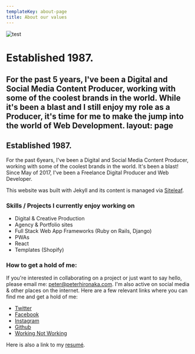 ```yaml
---
templateKey: about-page
title: About our values
---
```

![test](/img/1304617.jpg)

  # Established 1987.

  For the past 5 years, I've been a Digital and Social Media Content Producer, working with some of the coolest brands in the world. While it's been a blast and I still enjoy my role as a Producer, it's time for me to make the jump into the world of Web Development.
layout: page
---

## Established 1987.

For the past 6years, I've been a Digital and Social Media Content Producer, working with some of the coolest brands in the world. It's been a blast! Since May of 2017, I've been a Freelance Digital Producer and Web Developer.

This website was built with Jekyll and its content is managed via [Siteleaf](https://siteleaf.com).

### Skills / Projects I currently enjoy working on
- Digital & Creative Production
- Agency & Portfolio sites
- Full Stack Web App Frameworks (Ruby on Rails, Django)
- PWAs 
- React
- Templates (Shopify)


### How to get a hold of me:
If you're interested in collaborating on a project or just want to say hello, please email me: [peter@peterhironaka.com](mailto:peter@peterhironaka.com). I'm also active on social media & other places on the internet. Here are a few relevant links where you can find me and get a hold of me:

- [Twitter](https://twitter.com/peterhironaka)
- [Facebook](https://facebook.com/peterhironaka)
- [Instagram](https://instagram.com/peterhironaka)
- [Github](https://github.com/PHironaka)
- [Working Not Working](https://workingnotworking.com/peterhironaka)

Here is also a link to my [resumé](/resume).
